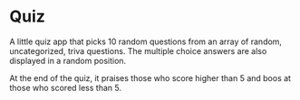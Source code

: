 # Quiz

A little quiz app that picks 10 random questions from an array of random, uncategorized, triva questions. 
The multiple choice answers are also displayed in a random position. 

At the end of the quiz, it praises those who score higher than 5 and boos at those who scored less than 5.
